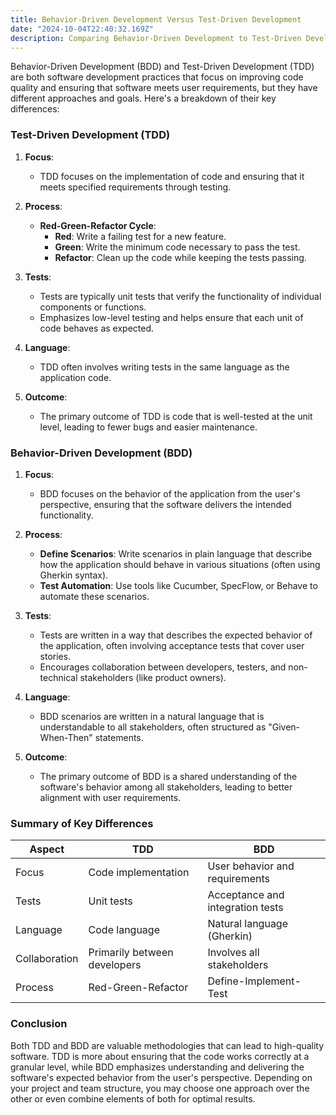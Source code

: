 ```yaml
---
title: Behavior-Driven Development Versus Test-Driven Development
date: "2024-10-04T22:40:32.169Z"
description: Comparing Behavior-Driven Development to Test-Driven Development.
---
```


Behavior-Driven Development (BDD) and Test-Driven Development (TDD) are both software development practices that focus on improving code quality and ensuring that software meets user requirements, but they have different approaches and goals. Here's a breakdown of their key differences:

### Test-Driven Development (TDD)

1. **Focus**:
   - TDD focuses on the implementation of code and ensuring that it meets specified requirements through testing.

2. **Process**:
   - **Red-Green-Refactor Cycle**:
     - **Red**: Write a failing test for a new feature.
     - **Green**: Write the minimum code necessary to pass the test.
     - **Refactor**: Clean up the code while keeping the tests passing.
  
3. **Tests**:
   - Tests are typically unit tests that verify the functionality of individual components or functions.
   - Emphasizes low-level testing and helps ensure that each unit of code behaves as expected.

4. **Language**:
   - TDD often involves writing tests in the same language as the application code.

5. **Outcome**:
   - The primary outcome of TDD is code that is well-tested at the unit level, leading to fewer bugs and easier maintenance.

### Behavior-Driven Development (BDD)

1. **Focus**:
   - BDD focuses on the behavior of the application from the user's perspective, ensuring that the software delivers the intended functionality.

2. **Process**:
   - **Define Scenarios**: Write scenarios in plain language that describe how the application should behave in various situations (often using Gherkin syntax).
   - **Test Automation**: Use tools like Cucumber, SpecFlow, or Behave to automate these scenarios.

3. **Tests**:
   - Tests are written in a way that describes the expected behavior of the application, often involving acceptance tests that cover user stories.
   - Encourages collaboration between developers, testers, and non-technical stakeholders (like product owners).

4. **Language**:
   - BDD scenarios are written in a natural language that is understandable to all stakeholders, often structured as "Given-When-Then" statements.

5. **Outcome**:
   - The primary outcome of BDD is a shared understanding of the software's behavior among all stakeholders, leading to better alignment with user requirements.

### Summary of Key Differences

| Aspect           | TDD                                  | BDD                                  |
|------------------|--------------------------------------|--------------------------------------|
| Focus            | Code implementation                   | User behavior and requirements       |
| Tests            | Unit tests                           | Acceptance and integration tests     |
| Language         | Code language                        | Natural language (Gherkin)          |
| Collaboration    | Primarily between developers         | Involves all stakeholders            |
| Process          | Red-Green-Refactor                   | Define-Implement-Test                |

### Conclusion

Both TDD and BDD are valuable methodologies that can lead to high-quality software. TDD is more about ensuring that the code works correctly at a granular level, while BDD emphasizes understanding and delivering the software's expected behavior from the user's perspective. Depending on your project and team structure, you may choose one approach over the other or even combine elements of both for optimal results.